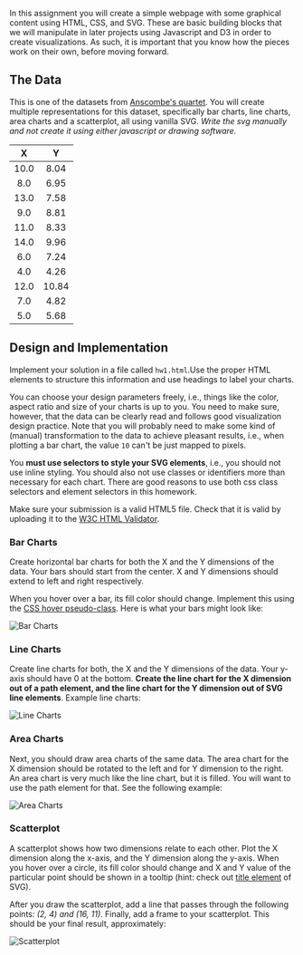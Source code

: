 In this assignment you will create a simple webpage with some graphical content using HTML, CSS, and SVG. These are basic building blocks that we will manipulate in later projects using Javascript and D3 in order to create visualizations. As such, it is important that you know how the pieces work on their own, before moving forward.

## The Data

This is one of the datasets from [Anscombe's quartet](https://en.wikipedia.org/wiki/Anscombe%27s_quartet). You will create multiple representations for this dataset, specifically bar charts, line charts, area charts and a scatterplot, all using vanilla SVG. *Write the svg manually and not create it using either javascript or drawing software.*


| X    | Y    |
|:----:|:----:|
| 10.0 | 8.04 |
| 8.0  | 6.95 |
| 13.0 | 7.58 |
| 9.0  | 8.81 |
| 11.0 | 8.33 |
| 14.0 | 9.96 |
| 6.0  | 7.24 |
| 4.0  | 4.26 |
| 12.0 | 10.84|
| 7.0  | 4.82 |
| 5.0  | 5.68 |
 

## Design and Implementation

Implement your solution in a file called ``hw1.html``.Use the proper HTML elements to structure this information and use headings to label your charts.

You can choose your design parameters freely, i.e., things like the color, aspect ratio and size of your charts is up to you. You need to make sure, however, that the data can be clearly read and follows good visualization design practice. Note that you will probably need to make some kind of (manual) transformation to the data to achieve pleasant results, i.e., when plotting a bar chart, the value `10` can't be just mapped to pixels.  

You **must use selectors to style your SVG elements**, i.e., you should not use inline styling. You should also not use classes or identifiers more than necessary for each chart.  There are good reasons to use both css class selectors and element selectors in this homework.

Make sure your submission is a valid HTML5 file. Check that it is valid by uploading it to the [W3C HTML Validator](https://validator.w3.org/#validate_by_upload).

### Bar Charts

Create horizontal bar charts for both the X and the Y dimensions of the data. Your bars should start from the center. X and Y dimensions should extend to left and right respectively.

When you hover over a bar, its fill color should change. Implement this using the [CSS hover pseudo-class](https://developer.mozilla.org/en-US/docs/Web/CSS/:hover).
Here is what your bars might look like:

![Bar Charts](figures/bars.png)

### Line Charts

Create line charts for both, the X and the Y dimensions of the data. Your y-axis should have 0 at the bottom. **Create the line chart for the X dimension out of a path element, and the line chart for the Y dimension out of SVG line elements**. Example line charts:

![Line Charts](figures/lines.png)

### Area Charts

Next, you should draw area charts of the same data. The area chart for the X dimension should be rotated to the left and for Y dimension to the right. An area chart is very much like the line chart, but it is filled. You will want to use the path element for that. See the following example:

![Area Charts](figures/areas.png)

### Scatterplot

A scatterplot shows how two dimensions relate to each other. Plot the X dimension along the x-axis, and the Y dimension along the y-axis. When you hover over a circle, its fill color should change and X and Y value of the particular point should be shown in a tooltip (hint: check out [title element](https://developer.mozilla.org/en-US/docs/Web/SVG/Element/title) of SVG).


After you draw the scatterplot, add a line that passes through the following points: *(2, 4) and (16, 11)*.
Finally, add a frame to your scatterplot. This should be your final result, approximately:

![Scatterplot](figures/scatter.png)
